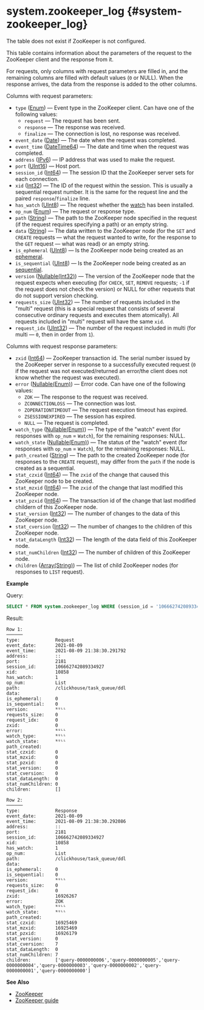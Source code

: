 # system.zookeeper_log {#system-zookeeper_log}

The table does not exist if ZooKeeper is not configured.

This table contains information about the parameters of the request to the ZooKeeper client and the response from it.

For requests, only columns with request parameters are filled in, and the remaining columns are filled with default values (`0` or NULL). When the response arrives, the data from the response is added to the other columns.

Columns with request parameters:

-   `type` ([Enum](../../sql-reference/data-types/enum.md)) — Event type in the ZooKeeper client. Can have one of the following values:
    -   `request` — The request has been sent.
    -   `response` — The response was received.
    -   `finalize` — The connection is lost, no response was received.
-   `event_date` ([Date](../../sql-reference/data-types/date.md)) — The date when the request was completed.
-   `event_time` ([DateTime64](../../sql-reference/data-types/datetime64.md)) — The date and time when the request was completed.
-   `address` ([IPv6](../../sql-reference/data-types/domains/ipv6.md)) — IP address that was used to make the request.
-   `port` ([UInt16](../../sql-reference/data-types/int-uint.md)) — Host port.
-   `session_id` ([Int64](../../sql-reference/data-types/int-uint.md)) — The session ID that the ZooKeeper server sets for each connection.
-   `xid` ([Int32](../../sql-reference/data-types/int-uint.md)) — The ID of the request within the session. This is usually a sequential request number. It is the same for the request line and the paired `response`/`finalize` line.
-   `has_watch` ([UInt8](../../sql-reference/data-types/int-uint.md)) — The request whether the [watch](https://zookeeper.apache.org/doc/r3.3.3/zookeeperProgrammers.html#ch_zkWatches) has been installed.
-   `op_num` ([Enum](../../sql-reference/data-types/enum.md)) — The request or response type.
-   `path` ([String](../../sql-reference/data-types/string.md)) — The path to the ZooKeeper node specified in the request (if the request requires specifying a path) or an empty string.
-   `data` ([String](../../sql-reference/data-types/string.md)) — The data written to the ZooKeeper node (for the `SET` and `CREATE` requests — what the request wanted to write, for the response to the `GET` request — what was read) or an empty string.
-   `is_ephemeral` ([UInt8](../../sql-reference/data-types/int-uint.md)) — Is the ZooKeeper node being created as an [ephemeral](https://zookeeper.apache.org/doc/r3.3.3/zookeeperProgrammers.html#Ephemeral+Nodes).
-   `is_sequential` ([UInt8](../../sql-reference/data-types/int-uint.md)) — Is the ZooKeeper node being created as an [sequential](https://zookeeper.apache.org/doc/r3.3.3/zookeeperProgrammers.html#Sequence+Nodes+--+Unique+Naming).
-   `version` ([Nullable(Int32)](../../sql-reference/data-types/nullable.md)) — The version of the ZooKeeper node that the request expects when executing (for `CHECK`, `SET`, `REMOVE` requests; `-1` if the request does not check the version) or NULL for other requests that do not support version checking.
-   `requests_size` ([UInt32](../../sql-reference/data-types/int-uint.md)) — The number of requests included in the "multi" request (this is a special request that consists of several consecutive ordinary requests and executes them atomically). All requests included in "multi" request will have the same `xid`.
-   `request_idx` ([UInt32](../../sql-reference/data-types/int-uint.md)) — The number of the request included in multi (for multi — `0`, then in order from `1`).

Columns with request response parameters:

-   `zxid` ([Int64](../../sql-reference/data-types/int-uint.md)) — ZooKeeper transaction id. The serial number issued by the ZooKeeper server in response to a successfully executed request (`0` if the request was not executed/returned an error/the client does not know whether the request was executed).
-   `error` ([Nullable(Enum)](../../sql-reference/data-types/nullable.md)) — Error code. Can have one of the following values:
    -   `ZOK` — The response to the request was received.
    -   `ZCONNECTIONLOSS` — The connection was lost.
    -   `ZOPERATIONTIMEOUT` — The request execution timeout has expired.
	-   `ZSESSIONEXPIRED` — The session has expired.
    -   `NULL` — The request is completed.
-   `watch_type` ([Nullable(Enum)](../../sql-reference/data-types/nullable.md)) — The type of the "watch" event (for responses with `op_num` = `Watch`), for the remaining responses: NULL.
-   `watch_state` ([Nullable(Enum)](../../sql-reference/data-types/nullable.md)) — The status of the "watch" event (for responses with `op_num` = `Watch`), for the remaining responses: NULL.
-   `path_created` ([String](../../sql-reference/data-types/string.md)) — The path to the created ZooKeeper node (for responses to the `CREATE` request), may differ from the `path` if the node is created as a sequential.
-   `stat_czxid` ([Int64](../../sql-reference/data-types/int-uint.md)) — The `zxid` of the change that caused this ZooKeeper node to be created.
-   `stat_mzxid` ([Int64](../../sql-reference/data-types/int-uint.md)) — The `zxid` of the change that last modified this ZooKeeper node.
-   `stat_pzxid` ([Int64](../../sql-reference/data-types/int-uint.md)) — The transaction id of the change that last modified childern of this ZooKeeper node.
-   `stat_version` ([Int32](../../sql-reference/data-types/int-uint.md)) — The number of changes to the data of this ZooKeeper node.
-   `stat_cversion` ([Int32](../../sql-reference/data-types/int-uint.md)) — The number of changes to the children of this ZooKeeper node.
-   `stat_dataLength` ([Int32](../../sql-reference/data-types/int-uint.md)) — The length of the data field of this ZooKeeper node.
-   `stat_numChildren` ([Int32](../../sql-reference/data-types/int-uint.md)) — The number of children of this ZooKeeper node.
-   `children` ([Array(String)](../../sql-reference/data-types/array.md)) — The list of child ZooKeeper nodes (for responses to `LIST` request).

**Example**

Query:

``` sql
SELECT * FROM system.zookeeper_log WHERE (session_id = '106662742089334927') AND (xid = '10858') FORMAT Vertical;
```

Result:

``` text
Row 1:
──────
type:             Request
event_date:       2021-08-09
event_time:       2021-08-09 21:38:30.291792
address:          ::
port:             2181
session_id:       106662742089334927
xid:              10858
has_watch:        1
op_num:           List
path:             /clickhouse/task_queue/ddl
data:             
is_ephemeral:     0
is_sequential:    0
version:          ᴺᵁᴸᴸ
requests_size:    0
request_idx:      0
zxid:             0
error:            ᴺᵁᴸᴸ
watch_type:       ᴺᵁᴸᴸ
watch_state:      ᴺᵁᴸᴸ
path_created:     
stat_czxid:       0
stat_mzxid:       0
stat_pzxid:       0
stat_version:     0
stat_cversion:    0
stat_dataLength:  0
stat_numChildren: 0
children:         []

Row 2:
──────
type:             Response
event_date:       2021-08-09
event_time:       2021-08-09 21:38:30.292086
address:          ::
port:             2181
session_id:       106662742089334927
xid:              10858
has_watch:        1
op_num:           List
path:             /clickhouse/task_queue/ddl
data:             
is_ephemeral:     0
is_sequential:    0
version:          ᴺᵁᴸᴸ
requests_size:    0
request_idx:      0
zxid:             16926267
error:            ZOK
watch_type:       ᴺᵁᴸᴸ
watch_state:      ᴺᵁᴸᴸ
path_created:     
stat_czxid:       16925469
stat_mzxid:       16925469
stat_pzxid:       16926179
stat_version:     0
stat_cversion:    7
stat_dataLength:  0
stat_numChildren: 7
children:         ['query-0000000006','query-0000000005','query-0000000004','query-0000000003','query-0000000002','query-0000000001','query-0000000000']
```

**See Also**

-   [ZooKeeper](../../operations/tips.md#zookeeper)
-   [ZooKeeper guide](https://zookeeper.apache.org/doc/r3.3.3/zookeeperProgrammers.html)
